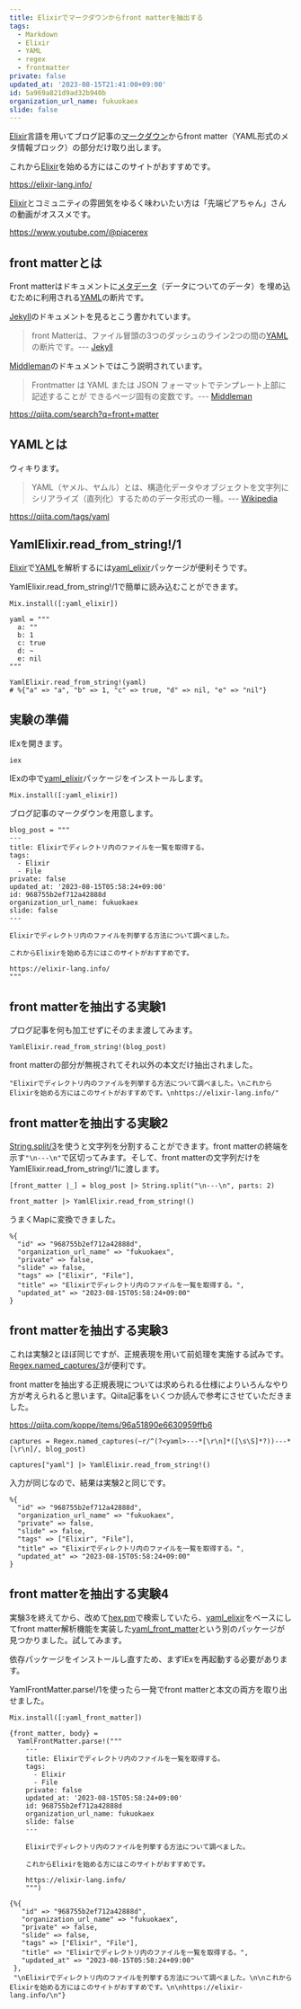 ```yaml
---
title: Elixirでマークダウンからfront matterを抽出する
tags:
  - Markdown
  - Elixir
  - YAML
  - regex
  - frontmatter
private: false
updated_at: '2023-08-15T21:41:00+09:00'
id: 5a969a821d9ad32b940b
organization_url_name: fukuokaex
slide: false
---
```


[Elixir]言語を用いてブログ記事の[マークダウン][wiki Markdown]からfront matter（YAML形式のメタ情報ブロック）の部分だけ取り出します。

これから[Elixir]を始める方にはこのサイトがおすすめです。

https://elixir-lang.info/

[Elixir]とコミュニティの雰囲気をゆるく味わいたい方は「先端ピアちゃん」さんの動画がオススメです。

https://www.youtube.com/@piacerex

[Elixir]: https://elixir-lang.org/

## front matterとは

Front matterはドキュメントに[メタデータ][wiki メタデータ]（データについてのデータ）を埋め込むために利用される[YAML]の断片です。

[Jekyll]のドキュメントを見るとこう書かれています。

> front Matterは、ファイル冒頭の3つのダッシュのライン2つの間の[YAML]の断片です。--- [Jekyll][Jekyll front Matter]

[Middleman]のドキュメントではこう説明されています。

> Frontmatter は YAML または JSON フォーマットでテンプレート上部に記述することが できるページ固有の変数です。--- [Middleman][Middleman front Matter]

https://qiita.com/search?q=front+matter

[Elixir]: https://elixir-lang.org/
[Jekyll]: http://jekyllrb-ja.github.io/
[Jekyll front Matter]: http://jekyllrb-ja.github.io/docs/step-by-step/03-front-matter/
[Middleman]: https://middlemanapp.com/jp/
[Middleman front Matter]: http://jekyllrb-ja.github.io/docs/step-by-step/03-front-matter/
[YAML]: https://yaml.org/
[wiki メタデータ]: https://ja.wikipedia.org/wiki/%E3%83%A1%E3%82%BF%E3%83%87%E3%83%BC%E3%82%BF
[wiki Markdown]: https://ja.wikipedia.org/wiki/Markdown
[wiki YAML]: https://ja.wikipedia.org/wiki/YAML

## YAMLとは

ウィキります。

> YAML（ヤメル、ヤムル）とは、構造化データやオブジェクトを文字列にシリアライズ（直列化）するためのデータ形式の一種。--- [Wikipedia][wiki YAML]

https://qiita.com/tags/yaml

## YamlElixir.read_from_string!/1

[Elixir]で[YAML]を解析するには[yaml_elixir]パッケージが便利そうです。

YamlElixir.read_from_string!/1で簡単に読み込むことができます。

```elixir:IEx
Mix.install([:yaml_elixir])

yaml = """
  a: ""
  b: 1
  c: true
  d: ~
  e: nil
"""

YamlElixir.read_from_string!(yaml)
# %{"a" => "a", "b" => 1, "c" => true, "d" => nil, "e" => "nil"}
```

[yaml_elixir]: https://hex.pm/packages/yaml_elixir

## 実験の準備

IExを開きます。

```bash
iex
```

IExの中で[yaml_elixir]パッケージをインストールします。

```elixir:IEx
Mix.install([:yaml_elixir])
```

ブログ記事のマークダウンを用意します。

```elixir:IEx
blog_post = """
---
title: Elixirでディレクトリ内のファイルを一覧を取得する。
tags:
  - Elixir
  - File
private: false
updated_at: '2023-08-15T05:58:24+09:00'
id: 968755b2ef712a42888d
organization_url_name: fukuokaex
slide: false
---

Elixirでディレクトリ内のファイルを列挙する方法について調べました。

これからElixirを始める方にはこのサイトがおすすめです。

https://elixir-lang.info/
"""
```

## front matterを抽出する実験1

プログ記事を何も加工せずにそのまま渡してみます。

```elixir:実験1
YamlElixir.read_from_string!(blog_post)
```

front matterの部分が無視されてそれ以外の本文だけ抽出されました。

```elixir:結果1
"Elixirでディレクトリ内のファイルを列挙する方法について調べました。\nこれからElixirを始める方にはこのサイトがおすすめです。\nhttps://elixir-lang.info/"
```

## front matterを抽出する実験2

[String.split/3]を使うと文字列を分割することができます。front matterの終端を示す`"\n---\n"`で区切ってみます。そして、front matterの文字列だけをYamlElixir.read_from_string!/1に渡します。

[String.split/3]: https://hexdocs.pm/elixir/main/String.html#split/3

```elixir:実験2
[front_matter |_] = blog_post |> String.split("\n---\n", parts: 2)

front_matter |> YamlElixir.read_from_string!()
```

うまくMapに変換できました。

```elixir:結果2
%{
  "id" => "968755b2ef712a42888d",
  "organization_url_name" => "fukuokaex",
  "private" => false,
  "slide" => false,
  "tags" => ["Elixir", "File"],
  "title" => "Elixirでディレクトリ内のファイルを一覧を取得する。",
  "updated_at" => "2023-08-15T05:58:24+09:00"
}
```

## front matterを抽出する実験3

これは実験2とほぼ同じですが、正規表現を用いて前処理を実施する試みです。[Regex.named_captures/3]が便利です。

[Regex.named_captures/3]: https://hexdocs.pm/elixir/main/Regex.html#named_captures/3

front matterを抽出する正規表現については求められる仕様によりいろんなやり方が考えられると思います。Qiita記事をいくつか読んで参考にさせていただきました。

https://qiita.com/koppe/items/96a51890e6630959ffb6


```elixir:実験3
captures = Regex.named_captures(~r/^(?<yaml>---*[\r\n]*([\s\S]*?))---*[\r\n]/, blog_post)

captures["yaml"] |> YamlElixir.read_from_string!()
```

入力が同じなので、結果は実験2と同じです。

```elixir:結果3
%{
  "id" => "968755b2ef712a42888d",
  "organization_url_name" => "fukuokaex",
  "private" => false,
  "slide" => false,
  "tags" => ["Elixir", "File"],
  "title" => "Elixirでディレクトリ内のファイルを一覧を取得する。",
  "updated_at" => "2023-08-15T05:58:24+09:00"
}
```

## front matterを抽出する実験4

実験3を終えてから、改めて[hex.pm](https://hex.pm/)で検索していたら、[yaml_elixir]をベースにしてfront matter解析機能を実装した[yaml_front_matter]という別のパッケージが見つかりました。試してみます。

依存パッケージをインストールし直すため、まずIExを再起動する必要があります。

YamlFrontMatter.parse!/1を使ったら一発でfront matterと本文の両方を取り出せました。

```elixir:実験4
Mix.install([:yaml_front_matter])

{front_matter, body} =
  YamlFrontMatter.parse!("""
    ---
    title: Elixirでディレクトリ内のファイルを一覧を取得する。
    tags:
      - Elixir
      - File
    private: false
    updated_at: '2023-08-15T05:58:24+09:00'
    id: 968755b2ef712a42888d
    organization_url_name: fukuokaex
    slide: false
    ---

    Elixirでディレクトリ内のファイルを列挙する方法について調べました。

    これからElixirを始める方にはこのサイトがおすすめです。

    https://elixir-lang.info/
    """)
```

```elixir:結果4
{%{
   "id" => "968755b2ef712a42888d",
   "organization_url_name" => "fukuokaex",
   "private" => false,
   "slide" => false,
   "tags" => ["Elixir", "File"],
   "title" => "Elixirでディレクトリ内のファイルを一覧を取得する。",
   "updated_at" => "2023-08-15T05:58:24+09:00"
 },
 "\nElixirでディレクトリ内のファイルを列挙する方法について調べました。\n\nこれからElixirを始める方にはこのサイトがおすすめです。\n\nhttps://elixir-lang.info/\n"}
```

[yaml_front_matter]: https://hex.pm/packages/yaml_front_matter

